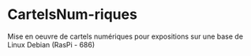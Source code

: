 # CartelsNum-riques
Mise en oeuvre de cartels numériques pour expositions sur une base de Linux Debian (RasPi - 686)
